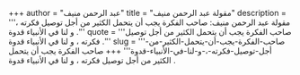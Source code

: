 +++
author = "عبد الرحمن منيف"
title = "مقولة عبد الرحمن منيف"
description = '''مقولة عبد الرحمن منيف: صاحب الفكرة يجب أن يتحمل الكثير من أجل توصيل فكرته ، و لنا في الأنبياء قدوة .'''
quote = '''صاحب الفكرة يجب أن يتحمل الكثير من أجل توصيل فكرته ، و لنا في الأنبياء قدوة .'''
slug = '''صاحب-الفكرة-يجب-أن-يتحمل-الكثير-من-أجل-توصيل-فكرته-،-و-لنا-في-الأنبياء-قدوة'''
+++
صاحب الفكرة يجب أن يتحمل الكثير من أجل توصيل فكرته ، و لنا في الأنبياء قدوة .
